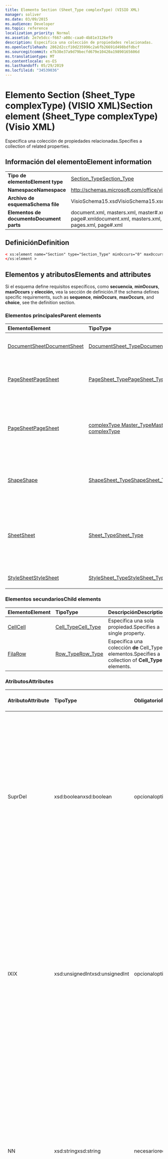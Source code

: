 ```yaml
---
title: Elemento Section (Sheet_Type complexType) (VISIO XML)
manager: soliver
ms.date: 03/09/2015
ms.audience: Developer
ms.topic: reference
localization_priority: Normal
ms.assetid: 2e7e5dcc-f667-a08c-caa0-4b81e3126ef9
description: Especifica una colección de propiedades relacionadas.
ms.openlocfilehash: 2862d2ccf10d235996c2a6fb26691d498bdfdbcf
ms.sourcegitcommit: e7b38e37a9d79becfd679e10420a19890165606d
ms.translationtype: MT
ms.contentlocale: es-ES
ms.lasthandoff: 05/29/2019
ms.locfileid: "34539036"
---
```

# <a name="section-element-sheet_type-complextype-visio-xml"></a><span data-ttu-id="d79a9-103">Elemento Section (Sheet_Type complexType) (VISIO XML)</span><span class="sxs-lookup"><span data-stu-id="d79a9-103">Section element (Sheet_Type complexType) (Visio XML)</span></span>

<span data-ttu-id="d79a9-104">Especifica una colección de propiedades relacionadas.</span><span class="sxs-lookup"><span data-stu-id="d79a9-104">Specifies a collection of related properties.</span></span>
  
## <a name="element-information"></a><span data-ttu-id="d79a9-105">Información del elemento</span><span class="sxs-lookup"><span data-stu-id="d79a9-105">Element information</span></span>

|||
|:-----|:-----|
|<span data-ttu-id="d79a9-106">**Tipo de elemento**</span><span class="sxs-lookup"><span data-stu-id="d79a9-106">**Element type**</span></span> <br/> |[<span data-ttu-id="d79a9-107">Section_Type</span><span class="sxs-lookup"><span data-stu-id="d79a9-107">Section_Type</span></span>](section_type-complextypevisio-xml.md) <br/> |
|<span data-ttu-id="d79a9-108">**Namespace**</span><span class="sxs-lookup"><span data-stu-id="d79a9-108">**Namespace**</span></span> <br/> |http://schemas.microsoft.com/office/visio/2012/main  <br/> |
|<span data-ttu-id="d79a9-109">**Archivo de esquema**</span><span class="sxs-lookup"><span data-stu-id="d79a9-109">**Schema file**</span></span> <br/> |<span data-ttu-id="d79a9-110">VisioSchema15.xsd</span><span class="sxs-lookup"><span data-stu-id="d79a9-110">VisioSchema15.xsd</span></span>  <br/> |
|<span data-ttu-id="d79a9-111">**Elementos de documento**</span><span class="sxs-lookup"><span data-stu-id="d79a9-111">**Document parts**</span></span> <br/> |<span data-ttu-id="d79a9-112">document.xml, masters.xml, master#.xml, pages.xml, page#.xml</span><span class="sxs-lookup"><span data-stu-id="d79a9-112">document.xml, masters.xml, master#.xml, pages.xml, page#.xml</span></span>  <br/> |
   
## <a name="definition"></a><span data-ttu-id="d79a9-113">Definición</span><span class="sxs-lookup"><span data-stu-id="d79a9-113">Definition</span></span>

```XML
< xs:element name="Section" type="Section_Type" minOccurs="0" maxOccurs="unbounded" >
</xs:element >
```

## <a name="elements-and-attributes"></a><span data-ttu-id="d79a9-114">Elementos y atributos</span><span class="sxs-lookup"><span data-stu-id="d79a9-114">Elements and attributes</span></span>

<span data-ttu-id="d79a9-115">Si el esquema define requisitos específicos, como **secuencia**, **minOccurs**, **maxOccurs** y **elección,** vea la sección de definición.</span><span class="sxs-lookup"><span data-stu-id="d79a9-115">If the schema defines specific requirements, such as **sequence**, **minOccurs**, **maxOccurs**, and **choice**, see the definition section.</span></span> 
  
### <a name="parent-elements"></a><span data-ttu-id="d79a9-116">Elementos principales</span><span class="sxs-lookup"><span data-stu-id="d79a9-116">Parent elements</span></span>

|<span data-ttu-id="d79a9-117">**Elemento**</span><span class="sxs-lookup"><span data-stu-id="d79a9-117">**Element**</span></span>|<span data-ttu-id="d79a9-118">**Tipo**</span><span class="sxs-lookup"><span data-stu-id="d79a9-118">**Type**</span></span>|<span data-ttu-id="d79a9-119">**Descripción**</span><span class="sxs-lookup"><span data-stu-id="d79a9-119">**Description**</span></span>|
|:-----|:-----|:-----|
|[<span data-ttu-id="d79a9-120">DocumentSheet</span><span class="sxs-lookup"><span data-stu-id="d79a9-120">DocumentSheet</span></span>](documentsheet-element-visiodocument_type-complextypevisio-xml.md) <br/> |[<span data-ttu-id="d79a9-121">DocumentSheet_Type</span><span class="sxs-lookup"><span data-stu-id="d79a9-121">DocumentSheet_Type</span></span>](documentsheet_type-complextypevisio-xml.md) <br/> |<span data-ttu-id="d79a9-122">Especifica las propiedades de un dibujo.</span><span class="sxs-lookup"><span data-stu-id="d79a9-122">Specifies properties of a drawing.</span></span>  <br/> |
|[<span data-ttu-id="d79a9-123">PageSheet</span><span class="sxs-lookup"><span data-stu-id="d79a9-123">PageSheet</span></span>](pagesheet-element-page_type-complextypevisio-xml.md) <br/> |[<span data-ttu-id="d79a9-124">PageSheet_Type</span><span class="sxs-lookup"><span data-stu-id="d79a9-124">PageSheet_Type</span></span>](pagesheet_type-complextypevisio-xml.md) <br/> |<span data-ttu-id="d79a9-125">Especifica las propiedades de una página de un dibujo.</span><span class="sxs-lookup"><span data-stu-id="d79a9-125">Specifies the properties of a page in a drawing.</span></span>  <br/> |
|[<span data-ttu-id="d79a9-126">PageSheet</span><span class="sxs-lookup"><span data-stu-id="d79a9-126">PageSheet</span></span>](pagesheet-element-master_type-complextypevisio-xml.md) <br/> |[<span data-ttu-id="d79a9-127">complexType Master_Type</span><span class="sxs-lookup"><span data-stu-id="d79a9-127">Master_Type complexType</span></span>](master_type-complextypevisio-xml.md) <br/> |<span data-ttu-id="d79a9-128">Especifica las propiedades de la página de dibujo asociada con el patrón.</span><span class="sxs-lookup"><span data-stu-id="d79a9-128">Specifies the properties of the drawing page associated with the master.</span></span>  <br/> |
|[<span data-ttu-id="d79a9-129">Shape</span><span class="sxs-lookup"><span data-stu-id="d79a9-129">Shape</span></span>](shape-element-shapes_type-complextypevisio-xml.md) <br/> |[<span data-ttu-id="d79a9-130">ShapeSheet_Type</span><span class="sxs-lookup"><span data-stu-id="d79a9-130">ShapeSheet_Type</span></span>](shapesheet_type-complextypevisio-xml.md) <br/> |<span data-ttu-id="d79a9-131">Especifica una colección de propiedades asociadas a una forma.</span><span class="sxs-lookup"><span data-stu-id="d79a9-131">Specifies a collection of properties associated with a shape.</span></span>  <br/> |
|[<span data-ttu-id="d79a9-132">Sheet</span><span class="sxs-lookup"><span data-stu-id="d79a9-132">Sheet</span></span>](shape-element-shapes_type-complextypevisio-xml.md) <br/> |[<span data-ttu-id="d79a9-133">Sheet_Type</span><span class="sxs-lookup"><span data-stu-id="d79a9-133">Sheet_Type</span></span>](sheet_type-complextypevisio-xml.md) <br/> |<span data-ttu-id="d79a9-134">Especifica una colección de propiedades asociadas a un estilo, dibujo, página de dibujo o forma.</span><span class="sxs-lookup"><span data-stu-id="d79a9-134">Specifies a collection of properties associated with a style, drawing, drawing page, or shape.</span></span>  <br/> |
|[<span data-ttu-id="d79a9-135">StyleSheet</span><span class="sxs-lookup"><span data-stu-id="d79a9-135">StyleSheet</span></span>](stylesheet-element-stylesheets_type-complextypevisio-xml.md) <br/> |[<span data-ttu-id="d79a9-136">StyleSheet_Type</span><span class="sxs-lookup"><span data-stu-id="d79a9-136">StyleSheet_Type</span></span>](stylesheet_type-complextypevisio-xml.md) <br/> |<span data-ttu-id="d79a9-137">Especifica una hoja de estilos.</span><span class="sxs-lookup"><span data-stu-id="d79a9-137">Specifies a style sheet.</span></span>  <br/> |
   
### <a name="child-elements"></a><span data-ttu-id="d79a9-138">Elementos secundarios</span><span class="sxs-lookup"><span data-stu-id="d79a9-138">Child elements</span></span>

|<span data-ttu-id="d79a9-139">**Elemento**</span><span class="sxs-lookup"><span data-stu-id="d79a9-139">**Element**</span></span>|<span data-ttu-id="d79a9-140">**Tipo**</span><span class="sxs-lookup"><span data-stu-id="d79a9-140">**Type**</span></span>|<span data-ttu-id="d79a9-141">**Descripción**</span><span class="sxs-lookup"><span data-stu-id="d79a9-141">**Description**</span></span>|
|:-----|:-----|:-----|
|[<span data-ttu-id="d79a9-142">Cell</span><span class="sxs-lookup"><span data-stu-id="d79a9-142">Cell</span></span>](cell-elementvisio-xml.md) <br/> |[<span data-ttu-id="d79a9-143">Cell_Type</span><span class="sxs-lookup"><span data-stu-id="d79a9-143">Cell_Type</span></span>](cell_type-complextypevisio-xml.md) <br/> |<span data-ttu-id="d79a9-144">Especifica una sola propiedad.</span><span class="sxs-lookup"><span data-stu-id="d79a9-144">Specifies a single property.</span></span>  <br/> |
|[<span data-ttu-id="d79a9-145">Fila</span><span class="sxs-lookup"><span data-stu-id="d79a9-145">Row</span></span>](https://msdn.microsoft.com/library/c978e3eb-b895-8fb7-e2ba-88c50e57b3db%28Office.15%29.aspx) <br/> |[<span data-ttu-id="d79a9-146">Row_Type</span><span class="sxs-lookup"><span data-stu-id="d79a9-146">Row_Type</span></span>](row_type-complextypevisio-xml.md) <br/> |<span data-ttu-id="d79a9-147">Especifica una colección **de** Cell_Type elementos.</span><span class="sxs-lookup"><span data-stu-id="d79a9-147">Specifies a collection of **Cell_Type** elements.</span></span>  <br/> |
   
### <a name="attributes"></a><span data-ttu-id="d79a9-148">Atributos</span><span class="sxs-lookup"><span data-stu-id="d79a9-148">Attributes</span></span>

|<span data-ttu-id="d79a9-149">**Atributo**</span><span class="sxs-lookup"><span data-stu-id="d79a9-149">**Attribute**</span></span>|<span data-ttu-id="d79a9-150">**Tipo**</span><span class="sxs-lookup"><span data-stu-id="d79a9-150">**Type**</span></span>|<span data-ttu-id="d79a9-151">**Obligatorio**</span><span class="sxs-lookup"><span data-stu-id="d79a9-151">**Required**</span></span>|<span data-ttu-id="d79a9-152">**Descripción**</span><span class="sxs-lookup"><span data-stu-id="d79a9-152">**Description**</span></span>|<span data-ttu-id="d79a9-153">**Posibles valores**</span><span class="sxs-lookup"><span data-stu-id="d79a9-153">**Possible values**</span></span>|
|:-----|:-----|:-----|:-----|:-----|
|<span data-ttu-id="d79a9-154">Supr</span><span class="sxs-lookup"><span data-stu-id="d79a9-154">Del</span></span>  <br/> |<span data-ttu-id="d79a9-155">xsd:boolean</span><span class="sxs-lookup"><span data-stu-id="d79a9-155">xsd:boolean</span></span>  <br/> |<span data-ttu-id="d79a9-156">opcional</span><span class="sxs-lookup"><span data-stu-id="d79a9-156">optional</span></span>  <br/> |<span data-ttu-id="d79a9-157">Especifica si se ha eliminado una colección que se heredaría de otro modo.</span><span class="sxs-lookup"><span data-stu-id="d79a9-157">Specifies whether a collection that would otherwise be inherited has been deleted.</span></span> <span data-ttu-id="d79a9-158">DEBE ser igual a 0 o 1.</span><span class="sxs-lookup"><span data-stu-id="d79a9-158">It MUST be equal to 0 or 1.</span></span> <span data-ttu-id="d79a9-159">Un valor de 1 especifica que la colección no se usa y DEBE omitirse.</span><span class="sxs-lookup"><span data-stu-id="d79a9-159">A value of 1 specifies that the collection is unused and MUST be ignored.</span></span> <span data-ttu-id="d79a9-160">Un valor de 0 especifica que la colección de propiedades es válida para la forma.</span><span class="sxs-lookup"><span data-stu-id="d79a9-160">A value of 0 specifies that the collection of properties is valid for the shape.</span></span> <span data-ttu-id="d79a9-161">Si el **atributo Del** no está presente, el valor es 0.</span><span class="sxs-lookup"><span data-stu-id="d79a9-161">If the **Del** attribute is not present, the value is 0.</span></span>  <br/> |<span data-ttu-id="d79a9-162">Valores del tipo xsd:boolean.</span><span class="sxs-lookup"><span data-stu-id="d79a9-162">Values of the xsd:boolean type.</span></span>  <br/> |
|<span data-ttu-id="d79a9-163">IX</span><span class="sxs-lookup"><span data-stu-id="d79a9-163">IX</span></span>  <br/> |<span data-ttu-id="d79a9-164">xsd:unsignedInt</span><span class="sxs-lookup"><span data-stu-id="d79a9-164">xsd:unsignedInt</span></span>  <br/> |<span data-ttu-id="d79a9-165">opcional</span><span class="sxs-lookup"><span data-stu-id="d79a9-165">optional</span></span>  <br/> |<span data-ttu-id="d79a9-166">Especifica el índice de base cero del elemento.</span><span class="sxs-lookup"><span data-stu-id="d79a9-166">Specifies the zero-based index of the element.</span></span> <span data-ttu-id="d79a9-167">DEBE ser único entre todos los elementos **Section_Type** con el mismo atributo **N** del elemento Sheet_Type **.**</span><span class="sxs-lookup"><span data-stu-id="d79a9-167">It MUST be unique amongst all of the **Section_Type** elements with the same **N** attribute of the containing **Sheet_Type**.</span></span> <span data-ttu-id="d79a9-168">Debe ser mayor que el atributo **IX** de cualquier elemento **Section_Type** anterior con el mismo atributo **N** del elemento Sheet_Type **.**</span><span class="sxs-lookup"><span data-stu-id="d79a9-168">It MUST be greater than the **IX** attribute of any preceding **Section_Type** element with the same **N** attribute of the containing **Sheet_Type**.</span></span>  <br/> |<span data-ttu-id="d79a9-169">Valores del tipo xsd:unsignedInt.</span><span class="sxs-lookup"><span data-stu-id="d79a9-169">Values of the xsd:unsignedInt type.</span></span>  <br/> |
|<span data-ttu-id="d79a9-170">N</span><span class="sxs-lookup"><span data-stu-id="d79a9-170">N</span></span>  <br/> |<span data-ttu-id="d79a9-171">xsd:string</span><span class="sxs-lookup"><span data-stu-id="d79a9-171">xsd:string</span></span>  <br/> |<span data-ttu-id="d79a9-172">necesario</span><span class="sxs-lookup"><span data-stu-id="d79a9-172">required</span></span>  <br/> |<span data-ttu-id="d79a9-173">Especifica el nombre independiente del idioma de la colección de propiedades.</span><span class="sxs-lookup"><span data-stu-id="d79a9-173">Specifies the language-independent name of the collection of properties.</span></span> <span data-ttu-id="d79a9-174">DEBE ser único entre todos  los elementos Section_Type del elemento Sheet_Type que lo contiene, a menos que sea igual **a** "Geometry".</span><span class="sxs-lookup"><span data-stu-id="d79a9-174">It MUST be unique amongst all of the **Section_Type** elements of the containing **Sheet_Type** element, unless it is equal to "Geometry".</span></span> <span data-ttu-id="d79a9-175">Debe ser igual a una subpartida en **Secciones**.</span><span class="sxs-lookup"><span data-stu-id="d79a9-175">It MUST be equal to a subheading in **Sections**.</span></span>  <br/> |<span data-ttu-id="d79a9-176">Valores del tipo xsd:string.</span><span class="sxs-lookup"><span data-stu-id="d79a9-176">Values of the xsd:string type.</span></span>  <br/> |
   
### <a name="remarks"></a><span data-ttu-id="d79a9-177">Comentarios</span><span class="sxs-lookup"><span data-stu-id="d79a9-177">Remarks</span></span>

<span data-ttu-id="d79a9-178">El **atributo N** de este elemento **Section** debe ser uno de un conjunto limitado de valores que corresponden a las **celdas de ShapeSheet.**</span><span class="sxs-lookup"><span data-stu-id="d79a9-178">The **N** attribute of this **Section** element must be one of a limited set of values that correspond to **ShapeSheet** cells.</span></span> <span data-ttu-id="d79a9-179">Consulte la tabla siguiente para determinar los valores del atributo **N** que se permiten para este **elemento Section.**</span><span class="sxs-lookup"><span data-stu-id="d79a9-179">Refer to the table below to determine the values of the **N** attribute that are permitted for this **Section** element.</span></span> 
  
|<span data-ttu-id="d79a9-180">**Valor**</span><span class="sxs-lookup"><span data-stu-id="d79a9-180">**Value**</span></span>|<span data-ttu-id="d79a9-181">**Descripción**</span><span class="sxs-lookup"><span data-stu-id="d79a9-181">**Description**</span></span>|<span data-ttu-id="d79a9-182">**Más información**</span><span class="sxs-lookup"><span data-stu-id="d79a9-182">**More information**</span></span>|
|:-----|:-----|:-----|
|<span data-ttu-id="d79a9-183">Acciones</span><span class="sxs-lookup"><span data-stu-id="d79a9-183">Actions</span></span>  <br/> |<span data-ttu-id="d79a9-184">Una colección de propiedades que se usan para la evaluación de fórmulas.</span><span class="sxs-lookup"><span data-stu-id="d79a9-184">A collection of properties that are used for formula evaluation.</span></span> <span data-ttu-id="d79a9-185">DEBE tener un elemento **ShapeSheet_Type** o **PageSheet_Type** primario.</span><span class="sxs-lookup"><span data-stu-id="d79a9-185">It MUST have a **ShapeSheet_Type** or **PageSheet_Type** parent element.</span></span>  <br/> |[<span data-ttu-id="d79a9-186">Sección de acciones</span><span class="sxs-lookup"><span data-stu-id="d79a9-186">Actions Section</span></span>](actions-section.md) <br/> |
|<span data-ttu-id="d79a9-187">ActionTag</span><span class="sxs-lookup"><span data-stu-id="d79a9-187">ActionTag</span></span>  <br/> |<span data-ttu-id="d79a9-188">Una colección de propiedades que se usan solo para la evaluación de fórmulas.</span><span class="sxs-lookup"><span data-stu-id="d79a9-188">A collection of properties that are used for formula evaluation only.</span></span> <span data-ttu-id="d79a9-189">DEBE tener un elemento **ShapeSheet_Type** o **PageSheet_Type** primario.</span><span class="sxs-lookup"><span data-stu-id="d79a9-189">It MUST have a **ShapeSheet_Type** or **PageSheet_Type** parent element.</span></span>  <br/> |[<span data-ttu-id="d79a9-190">Sección de la etiqueta de acción</span><span class="sxs-lookup"><span data-stu-id="d79a9-190">Action Tag Section</span></span>](action-tag-section.md) <br/> |
|<span data-ttu-id="d79a9-191">Connections</span><span class="sxs-lookup"><span data-stu-id="d79a9-191">Connections</span></span>  <br/> |<span data-ttu-id="d79a9-192">Una colección de propiedades que se usan solo para la evaluación de fórmulas.</span><span class="sxs-lookup"><span data-stu-id="d79a9-192">A collection of properties that are used for formula evaluation only.</span></span> <span data-ttu-id="d79a9-193">DEBE tener un elemento **ShapeSheet_Type** primario.</span><span class="sxs-lookup"><span data-stu-id="d79a9-193">It MUST have a **ShapeSheet_Type** parent element.</span></span>  <br/> ||
|<span data-ttu-id="d79a9-194">Controles</span><span class="sxs-lookup"><span data-stu-id="d79a9-194">Controls</span></span>  <br/> |<span data-ttu-id="d79a9-195">Una colección de propiedades que se usan solo para la evaluación de fórmulas.</span><span class="sxs-lookup"><span data-stu-id="d79a9-195">A collection of properties that are used for formula evaluation only.</span></span> <span data-ttu-id="d79a9-196">DEBE tener un elemento **ShapeSheet_Type** primario.</span><span class="sxs-lookup"><span data-stu-id="d79a9-196">It MUST have a **ShapeSheet_Type** parent element.</span></span>  <br/> |[<span data-ttu-id="d79a9-197">Sección de controles</span><span class="sxs-lookup"><span data-stu-id="d79a9-197">Controls Section</span></span>](controls-section.md) <br/> |
|<span data-ttu-id="d79a9-198">Hipervínculo</span><span class="sxs-lookup"><span data-stu-id="d79a9-198">Hyperlink</span></span>  <br/> |<span data-ttu-id="d79a9-199">Colección de propiedades relacionadas que especifican los hipervínculos de formas.</span><span class="sxs-lookup"><span data-stu-id="d79a9-199">A collection of related properties that specify the shape hyperlinks.</span></span> <span data-ttu-id="d79a9-200">DEBE tener un elemento **ShapeSheet_Type** primario.</span><span class="sxs-lookup"><span data-stu-id="d79a9-200">It MUST have a **ShapeSheet_Type** parent element.</span></span>  <br/> |[<span data-ttu-id="d79a9-201">Sección de hipervínculos</span><span class="sxs-lookup"><span data-stu-id="d79a9-201">Hyperlinks Section</span></span>](hyperlinks-section.md) <br/> |
|<span data-ttu-id="d79a9-202">ShapeData</span><span class="sxs-lookup"><span data-stu-id="d79a9-202">ShapeData</span></span>  <br/> |<span data-ttu-id="d79a9-203">Una colección de propiedades relacionadas que especifican los datos de formas.</span><span class="sxs-lookup"><span data-stu-id="d79a9-203">A collection of related properties that specify the shape data.</span></span> <span data-ttu-id="d79a9-204">DEBE tener un elemento **ShapeSheet_Type** primario.</span><span class="sxs-lookup"><span data-stu-id="d79a9-204">It MUST have a **ShapeSheet_Type** parent element.</span></span>  <br/> |[<span data-ttu-id="d79a9-205">Sección de datos de formas</span><span class="sxs-lookup"><span data-stu-id="d79a9-205">Shape Data Section</span></span>](shape-data-section.md) <br/> |
|<span data-ttu-id="d79a9-206">Usuario</span><span class="sxs-lookup"><span data-stu-id="d79a9-206">User</span></span>  <br/> |<span data-ttu-id="d79a9-207">Una colección de propiedades que se usan para la evaluación de fórmulas.</span><span class="sxs-lookup"><span data-stu-id="d79a9-207">A collection of properties that are used for formula evaluation.</span></span> <span data-ttu-id="d79a9-208">DEBE tener un elemento **DocumentSheet_Type,** **PageSheet_Type** o **ShapeSheet_Type** primario.</span><span class="sxs-lookup"><span data-stu-id="d79a9-208">It MUST have a **DocumentSheet_Type**, **PageSheet_Type**, or **ShapeSheet_Type** parent element.</span></span>  <br/> |[<span data-ttu-id="d79a9-209">Sección de celdas definidas por el usuario</span><span class="sxs-lookup"><span data-stu-id="d79a9-209">User-defined Cells Section</span></span>](user-defined-cells-section.md) <br/> |
   
<span data-ttu-id="d79a9-210">El **atributo IX** de este elemento **Section** debe ser uno de un conjunto limitado de valores que corresponden a las **celdas de ShapeSheet.**</span><span class="sxs-lookup"><span data-stu-id="d79a9-210">The **IX** attribute of this **Section** element must be one of a limited set of values that correspond to **ShapeSheet** cells.</span></span> <span data-ttu-id="d79a9-211">Consulte la tabla siguiente para determinar los valores del atributo **IX** que se permiten para este **elemento Section.**</span><span class="sxs-lookup"><span data-stu-id="d79a9-211">Refer to the table below to determine the values of the **IX** attribute that are permitted for this **Section** element.</span></span> 
  
|<span data-ttu-id="d79a9-212">**Valor**</span><span class="sxs-lookup"><span data-stu-id="d79a9-212">**Value**</span></span>|<span data-ttu-id="d79a9-213">**Descripción**</span><span class="sxs-lookup"><span data-stu-id="d79a9-213">**Description**</span></span>|<span data-ttu-id="d79a9-214">**Más información**</span><span class="sxs-lookup"><span data-stu-id="d79a9-214">**More information**</span></span>|
|:-----|:-----|:-----|
|<span data-ttu-id="d79a9-215">Annotation</span><span class="sxs-lookup"><span data-stu-id="d79a9-215">Annotation</span></span>  <br/> |<span data-ttu-id="d79a9-216">Una colección de propiedades que contienen información sobre los comentarios insertados en una página de documento.</span><span class="sxs-lookup"><span data-stu-id="d79a9-216">A collection of properties that contain information about comments inserted into a document page.</span></span>  <br/> |[<span data-ttu-id="d79a9-217">Sección de anotación</span><span class="sxs-lookup"><span data-stu-id="d79a9-217">Annotation Section</span></span>](annotation-section.md) <br/> |
|<span data-ttu-id="d79a9-218">Carácter</span><span class="sxs-lookup"><span data-stu-id="d79a9-218">Character</span></span>  <br/> |<span data-ttu-id="d79a9-219">Colección de propiedades relacionadas que especifican las propiedades de carácter del texto de una forma.</span><span class="sxs-lookup"><span data-stu-id="d79a9-219">A collection of related properties that specify the character properties of the text of a shape.</span></span> <span data-ttu-id="d79a9-220">DEBE tener un elemento **ShapeSheet_Type** primario o un **StyleSheet_Type** primario.</span><span class="sxs-lookup"><span data-stu-id="d79a9-220">It MUST have a **ShapeSheet_Type** parent element or a **StyleSheet_Type** parent element.</span></span>  <br/> |[<span data-ttu-id="d79a9-221">Sección de caracteres</span><span class="sxs-lookup"><span data-stu-id="d79a9-221">Character Section</span></span>](character-section.md) <br/> |
|<span data-ttu-id="d79a9-222">Connections</span><span class="sxs-lookup"><span data-stu-id="d79a9-222">Connections</span></span>  <br/> |<span data-ttu-id="d79a9-223">Una colección de propiedades que se usan solo para la evaluación de fórmulas.</span><span class="sxs-lookup"><span data-stu-id="d79a9-223">A collection of properties that are used for formula evaluation only.</span></span> <span data-ttu-id="d79a9-224">DEBE tener un elemento **ShapeSheet_Type** primario.</span><span class="sxs-lookup"><span data-stu-id="d79a9-224">It MUST have a **ShapeSheet_Type** parent element.</span></span>  <br/> |[<span data-ttu-id="d79a9-225">Sección de puntos de conexión</span><span class="sxs-lookup"><span data-stu-id="d79a9-225">Connection Points Section</span></span>](connection-points-section.md) <br/> |
|<span data-ttu-id="d79a9-226">Field</span><span class="sxs-lookup"><span data-stu-id="d79a9-226">Field</span></span>  <br/> |<span data-ttu-id="d79a9-227">Colección de propiedades relacionadas que especifican los campos de texto de una forma.</span><span class="sxs-lookup"><span data-stu-id="d79a9-227">A collection of related properties that specify the text fields of a shape.</span></span> <span data-ttu-id="d79a9-228">DEBE tener un elemento **ShapeSheet_Type** primario.</span><span class="sxs-lookup"><span data-stu-id="d79a9-228">It MUST have a **ShapeSheet_Type** parent element.</span></span>  <br/> |[<span data-ttu-id="d79a9-229">Sección de campos de texto</span><span class="sxs-lookup"><span data-stu-id="d79a9-229">Text Fields Section</span></span>](text-fields-section.md) <br/> |
|<span data-ttu-id="d79a9-230">FillGradient</span><span class="sxs-lookup"><span data-stu-id="d79a9-230">FillGradient</span></span>  <br/> |<span data-ttu-id="d79a9-231">Una colección de propiedades que especifican el degradado de color de relleno de una forma.</span><span class="sxs-lookup"><span data-stu-id="d79a9-231">A collection of properties that specify the fill color gradient of a shape.</span></span> <span data-ttu-id="d79a9-232">DEBE tener un elemento **ShapeSheet_Type** o **StyleSheet_Type** primario.</span><span class="sxs-lookup"><span data-stu-id="d79a9-232">It MUST have a **ShapeSheet_Type** or **StyleSheet_Type** parent element.</span></span>  <br/> |[<span data-ttu-id="d79a9-233">Sección de degradado de relleno</span><span class="sxs-lookup"><span data-stu-id="d79a9-233">Fill Gradient Section</span></span>](fill-gradient-section.md) <br/> |
|<span data-ttu-id="d79a9-234">Geometría</span><span class="sxs-lookup"><span data-stu-id="d79a9-234">Geometry</span></span>  <br/> |<span data-ttu-id="d79a9-235">Una colección de propiedades relacionadas que especifican la visualización de geometría.</span><span class="sxs-lookup"><span data-stu-id="d79a9-235">A collection of related properties that specify the geometry visualization.</span></span> <span data-ttu-id="d79a9-236">DEBE tener un elemento **ShapeSheet_Type** primario.</span><span class="sxs-lookup"><span data-stu-id="d79a9-236">It MUST have a **ShapeSheet_Type** parent element.</span></span> <span data-ttu-id="d79a9-237">El primer **Row_Type** elemento secundario de este elemento DEBE ser de tipo MoveTo, RelMoveTo, Ellipse o InfiniteLine.</span><span class="sxs-lookup"><span data-stu-id="d79a9-237">The first **Row_Type** child element of this element MUST be of type MoveTo, RelMoveTo, Ellipse, or InfiniteLine.</span></span>  <br/> |[<span data-ttu-id="d79a9-238">Sección de geometría</span><span class="sxs-lookup"><span data-stu-id="d79a9-238">Geometry Section</span></span>](geometry-section.md) <br/> |
|<span data-ttu-id="d79a9-239">Layers</span><span class="sxs-lookup"><span data-stu-id="d79a9-239">Layers</span></span>  <br/> |<span data-ttu-id="d79a9-240">Una colección de propiedades que muestran todas las capas definidas en una página de dibujo.</span><span class="sxs-lookup"><span data-stu-id="d79a9-240">A collection of properties that show all layers defined on a drawing page.</span></span> <span data-ttu-id="d79a9-241">DEBE ser el elemento secundario de un **PageSheet_Type** elemento.</span><span class="sxs-lookup"><span data-stu-id="d79a9-241">It MUST be the child of a **PageSheet_Type** element.</span></span>  <br/> |[<span data-ttu-id="d79a9-242">Sección de capas</span><span class="sxs-lookup"><span data-stu-id="d79a9-242">Layers Section</span></span>](layers-section.md) <br/> |
|<span data-ttu-id="d79a9-243">Degradado de línea</span><span class="sxs-lookup"><span data-stu-id="d79a9-243">Line Gradient</span></span>  <br/> |<span data-ttu-id="d79a9-244">Una colección de propiedades relacionadas que especifican el degradado de color de línea de una forma.</span><span class="sxs-lookup"><span data-stu-id="d79a9-244">A collection of related properties that specify the line color gradient of a shape.</span></span> <span data-ttu-id="d79a9-245">DEBE tener un elemento **ShapeSheet_Type** o **StyleSheet_Type** primario.</span><span class="sxs-lookup"><span data-stu-id="d79a9-245">It MUST have a **ShapeSheet_Type** or **StyleSheet_Type** parent element.</span></span>  <br/> |[<span data-ttu-id="d79a9-246">Sección de degradado de línea</span><span class="sxs-lookup"><span data-stu-id="d79a9-246">Line Gradient Section</span></span>](line-gradient-section.md) <br/> |
|<span data-ttu-id="d79a9-247">Paragraph</span><span class="sxs-lookup"><span data-stu-id="d79a9-247">Paragraph</span></span>  <br/> |<span data-ttu-id="d79a9-248">Colección de propiedades relacionadas que especifican las propiedades de párrafo del texto de una forma.</span><span class="sxs-lookup"><span data-stu-id="d79a9-248">A collection of related properties that specify the paragraph properties of the text of a shape.</span></span> <span data-ttu-id="d79a9-249">DEBE tener un elemento **ShapeSheet_Type** primario o un **StyleSheet_Type** primario.</span><span class="sxs-lookup"><span data-stu-id="d79a9-249">It MUST have a **ShapeSheet_Type** parent element or a **StyleSheet_Type** parent element.</span></span>  <br/> |[<span data-ttu-id="d79a9-250">Sección de párrafo</span><span class="sxs-lookup"><span data-stu-id="d79a9-250">Paragraph Section</span></span>](paragraph-section.md) <br/> |
|<span data-ttu-id="d79a9-251">Reviewer</span><span class="sxs-lookup"><span data-stu-id="d79a9-251">Reviewer</span></span>  <br/> |<span data-ttu-id="d79a9-252">Una colección de propiedades que se usan para la evaluación de fórmulas.</span><span class="sxs-lookup"><span data-stu-id="d79a9-252">A collection of properties that are used for formula evaluation.</span></span> <span data-ttu-id="d79a9-253">DEBE tener un elemento **DocumentSheet_Type** primario.</span><span class="sxs-lookup"><span data-stu-id="d79a9-253">It MUST have a **DocumentSheet_Type** parent element.</span></span>  <br/> |[<span data-ttu-id="d79a9-254">Sección de revisor</span><span class="sxs-lookup"><span data-stu-id="d79a9-254">Reviewer Section</span></span>](reviewer-section.md) <br/> |
|<span data-ttu-id="d79a9-255">Scratch</span><span class="sxs-lookup"><span data-stu-id="d79a9-255">Scratch</span></span>  <br/> |<span data-ttu-id="d79a9-256">Una colección de propiedades que se usan para la evaluación de fórmulas.</span><span class="sxs-lookup"><span data-stu-id="d79a9-256">A collection of properties that are used for formula evaluation.</span></span> <span data-ttu-id="d79a9-257">DEBE tener un elemento **DocumentSheet_Type,** **PageSheet_Type** o **ShapeSheet_Type** primario.</span><span class="sxs-lookup"><span data-stu-id="d79a9-257">It MUST have a **DocumentSheet_Type**, **PageSheet_Type**, or **ShapeSheet_Type** parent element.</span></span>  <br/> |[<span data-ttu-id="d79a9-258">Sección de borrador</span><span class="sxs-lookup"><span data-stu-id="d79a9-258">Scratch Section</span></span>](scratch-section.md) <br/> |
|<span data-ttu-id="d79a9-259">Pestañas</span><span class="sxs-lookup"><span data-stu-id="d79a9-259">Tabs</span></span>  <br/> |<span data-ttu-id="d79a9-260">Colección de propiedades relacionadas que especifican las propiedades de tabulación del texto de una forma.</span><span class="sxs-lookup"><span data-stu-id="d79a9-260">A collection of related properties that specify the tabs properties of the text of a shape.</span></span> <span data-ttu-id="d79a9-261">DEBE tener un elemento **ShapeSheet_Type** primario o un **StyleSheet_Type** primario.</span><span class="sxs-lookup"><span data-stu-id="d79a9-261">It MUST have a **ShapeSheet_Type** parent element or a **StyleSheet_Type** parent element.</span></span>  <br/> |[<span data-ttu-id="d79a9-262">Sección de tabulaciones</span><span class="sxs-lookup"><span data-stu-id="d79a9-262">Tabs Section</span></span>](tabs-section.md) <br/> |
   

